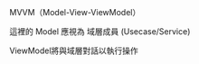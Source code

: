 MVVM（Model-View-ViewModel）

這裡的 Model 應視為 域層成員 (Usecase/Service)


ViewModel將與域層對話以執行操作





<!-- 將一個段落隱藏看不見
https://www.toptal.com/android/android-apps-mvvm-with-clean-architecture
-->
